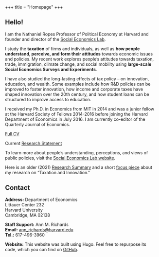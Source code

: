 +++
title = "Homepage"
+++

## Hello!

I am the Nathaniel Ropes Professor of Political Economy at Harvard and founder and director of the [Social Economics Lab](http://socialeconomicslab.org/).

I study the **taxation** of firms and individuals, as well as **how people understand, perceive, and form their attitudes** towards economic issues and policies. My recent work explores people’s attitudes towards taxation, trade, immigration, climate change, and social mobility using **large-scale Social Economics Surveys and Experiments**. 

I have also studied the long-lasting effects of tax policy – on innovation, education, and wealth. Some examples include how R&D policies can be improved to foster innovation, how income and corporate taxes have shaped innovation over the 20th century, and how student loans can be structured to improve access to education. 

I received my Ph.D. in Economics from MIT in 2014 and was a junior fellow at the Harvard Society of Fellows 2014-2016 before joining the Harvard Department of Economics in July 2016. I am currently co-editor of the Quarterly Journal of Economics.

[Full CV](https://scholar.harvard.edu/sites/scholar.harvard.edu/files/stantcheva/files/cv_sstantcheva_mar2025.pdf)

Current [Research Statement](https://scholar.harvard.edu/sites/scholar.harvard.edu/files/stantcheva/files/ss_research_statement.pdf)

To learn more about people’s understanding, perceptions, and views of public policies, visit the [Social Economics Lab website](http://socialeconomicslab.org/). 

Here is an older (2021) [Research Summary](https://scholar.harvard.edu/files/stantcheva/files/econ_dynamic_2104.pdf) and a short [focus piece](https://www.nber.org/reporter/2018number3/taxation-and-innovation) about my research on “Taxation and Innovation."


## Contact

**Address:** 
Department of Economics  
Littauer Center 232  
Harvard University  
Cambridge, MA  02138  

**Staff Support:** Ann M. Richards     
**Email:** ann_richards@harvard.edu      
**Tel.:** 617-496-3960  


**Website:** This website was built using Hugo. Feel free to repurpose its code, which you can find on [GitHub](https://github.com/cschesch/stefanie-stantcheva).
